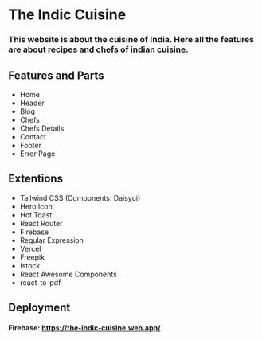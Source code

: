 # The Indic Cuisine
### This website is about the cuisine of India. Here all the features are about recipes and chefs of indian cuisine.

## Features and Parts
- Home
- Header
- Blog
- Chefs
- Chefs Details
- Contact
- Footer
- Error Page
## Extentions
- Tailwind CSS (Components: Daisyui)
- Hero Icon
- Hot Toast
- React Router
- Firebase
- Regular Expression
- Vercel 
- Freepik
- Istock
- React Awesome Components
- react-to-pdf
## Deployment

#### Firebase: https://the-indic-cuisine.web.app/

